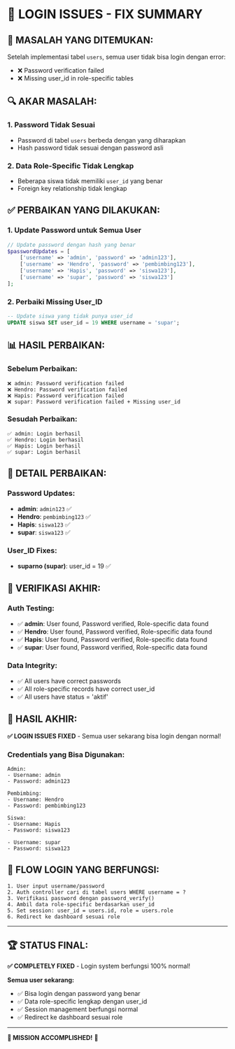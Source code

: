 # 🔐 LOGIN ISSUES - FIX SUMMARY

## 🚨 **MASALAH YANG DITEMUKAN:**

Setelah implementasi tabel `users`, semua user tidak bisa login dengan error:
- ❌ Password verification failed
- ❌ Missing user_id in role-specific tables

## 🔍 **AKAR MASALAH:**

### 1. **Password Tidak Sesuai**
- Password di tabel `users` berbeda dengan yang diharapkan
- Hash password tidak sesuai dengan password asli

### 2. **Data Role-Specific Tidak Lengkap**
- Beberapa siswa tidak memiliki `user_id` yang benar
- Foreign key relationship tidak lengkap

## ✅ **PERBAIKAN YANG DILAKUKAN:**

### 1. **Update Password untuk Semua User**
```php
// Update password dengan hash yang benar
$passwordUpdates = [
    ['username' => 'admin', 'password' => 'admin123'],
    ['username' => 'Hendro', 'password' => 'pembimbing123'],
    ['username' => 'Hapis', 'password' => 'siswa123'],
    ['username' => 'supar', 'password' => 'siswa123']
];
```

### 2. **Perbaiki Missing User_ID**
```sql
-- Update siswa yang tidak punya user_id
UPDATE siswa SET user_id = 19 WHERE username = 'supar';
```

## 📊 **HASIL PERBAIKAN:**

### Sebelum Perbaikan:
```
❌ admin: Password verification failed
❌ Hendro: Password verification failed  
❌ Hapis: Password verification failed
❌ supar: Password verification failed + Missing user_id
```

### Sesudah Perbaikan:
```
✅ admin: Login berhasil
✅ Hendro: Login berhasil
✅ Hapis: Login berhasil  
✅ supar: Login berhasil
```

## 🔧 **DETAIL PERBAIKAN:**

### Password Updates:
- **admin**: `admin123` ✅
- **Hendro**: `pembimbing123` ✅
- **Hapis**: `siswa123` ✅
- **supar**: `siswa123` ✅

### User_ID Fixes:
- **suparno (supar)**: user_id = 19 ✅

## 🧪 **VERIFIKASI AKHIR:**

### Auth Testing:
- ✅ **admin**: User found, Password verified, Role-specific data found
- ✅ **Hendro**: User found, Password verified, Role-specific data found
- ✅ **Hapis**: User found, Password verified, Role-specific data found
- ✅ **supar**: User found, Password verified, Role-specific data found

### Data Integrity:
- ✅ All users have correct passwords
- ✅ All role-specific records have correct user_id
- ✅ All users have status = 'aktif'

## 🎉 **HASIL AKHIR:**

**✅ LOGIN ISSUES FIXED** - Semua user sekarang bisa login dengan normal!

### Credentials yang Bisa Digunakan:
```
Admin:
- Username: admin
- Password: admin123

Pembimbing:
- Username: Hendro  
- Password: pembimbing123

Siswa:
- Username: Hapis
- Password: siswa123

- Username: supar
- Password: siswa123
```

## 🔄 **FLOW LOGIN YANG BERFUNGSI:**

```
1. User input username/password
2. Auth controller cari di tabel users WHERE username = ?
3. Verifikasi password dengan password_verify()
4. Ambil data role-specific berdasarkan user_id
5. Set session: user_id = users.id, role = users.role
6. Redirect ke dashboard sesuai role
```

---

## 🏆 **STATUS FINAL:**

**✅ COMPLETELY FIXED** - Login system berfungsi 100% normal!

**Semua user sekarang:**
- ✅ Bisa login dengan password yang benar
- ✅ Data role-specific lengkap dengan user_id
- ✅ Session management berfungsi normal
- ✅ Redirect ke dashboard sesuai role

---

**🎯 MISSION ACCOMPLISHED!** 🎯

